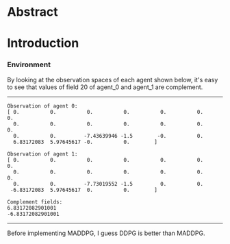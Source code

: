 # Abstract

# Introduction

### Environment
By looking at the observation spaces of each agent shown below, it's easy to see that values of field 20 of agent_0 and agent_1 are complement.

---
```
Observation of agent 0:
[ 0.          0.          0.          0.          0.          0.          0.
  0.          0.          0.          0.          0.          0.          0.
  0.          0.         -7.43639946 -1.5        -0.          0.
  6.83172083  5.97645617 -0.          0.        ]

Observation of agent 1:
[ 0.          0.          0.          0.          0.          0.          0.
  0.          0.          0.          0.          0.          0.          0.
  0.          0.         -7.73019552 -1.5         0.          0.
 -6.83172083  5.97645617  0.          0.        ]

Complement fields:
6.83172082901001
-6.83172082901001
```
---

Before implementing MADDPG, I guess DDPG is better than MADDPG.